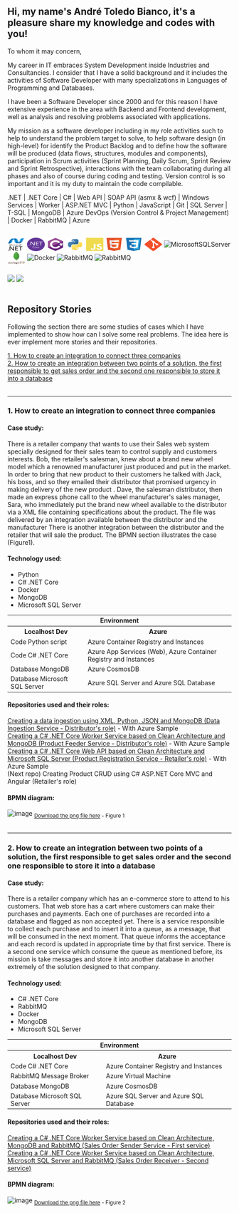 ## Hi, my name's André Toledo Bianco, it's a pleasure share my knowledge and codes with you!

<p>To whom it may concern,

My career in IT embraces System Development inside Industries and Consultancies. I consider that I have a solid background and it includes the activities of Software Developer with many specializations in Languages of Programming and Databases. 

I have been a Software Developer since 2000 and for this reason I have extensive experience in the area with Backend and Frontend development, well as analysis and resolving problems associated with applications.

My mission as a software developer including in my role activities such to help to understand the problem target to solve, to help software design (in high-level) for identify the Product Backlog and to define how the software will be produced (data flows, structures, modules and components), participation in Scrum activities (Sprint Planning, Daily Scrum, Sprint Review and Sprint Retrospective), interactions with the team collaborating during all phases and also of course during coding and testing. Version control is so important and it is my duty to maintain the code compilable.</p>

.NET | .NET Core | C# | Web API | SOAP API (asmx & wcf) | Windows Services | Worker | ASP.NET MVC | Python | JavaScript | Git | SQL Server | T-SQL | MongoDB | Azure DevOps (Version Control & Project Management) | Docker | RabbitMQ | Azure

<div style="display: inline_block"><br>
  <img align="center" alt="DotNet" height="30" width="40" src="https://raw.githubusercontent.com/devicons/devicon/master/icons/dot-net/dot-net-original-wordmark.svg" />
  <img align="center" alt="DotNetCore" height="30" width="40" src="https://raw.githubusercontent.com/devicons/devicon/master/icons/dotnetcore/dotnetcore-original.svg" />
  <img align="center" alt="Csharp" height="30" width="40" src="https://raw.githubusercontent.com/devicons/devicon/master/icons/csharp/csharp-original.svg">
  <img align="center" alt="Python" height="30" width="40" src="https://raw.githubusercontent.com/devicons/devicon/master/icons/python/python-original.svg">
  <img align="center" alt="Js" height="30" width="40" src="https://raw.githubusercontent.com/devicons/devicon/master/icons/javascript/javascript-plain.svg">
  <!--<img align="center" alt="Ts" height="30" width="40" src="https://raw.githubusercontent.com/devicons/devicon/master/icons/typescript/typescript-plain.svg">
  <img align="center" alt="Angular" height="30" width="40" src="https://raw.githubusercontent.com/devicons/devicon/master/icons/angularjs/angularjs-original.svg">-->
  <img align="center" alt="HTML" height="30" width="40" src="https://raw.githubusercontent.com/devicons/devicon/master/icons/html5/html5-original.svg">
  <img align="center" alt="CSS" height="30" width="40" src="https://raw.githubusercontent.com/devicons/devicon/master/icons/css3/css3-original.svg">
  <img align="center" alt="Git" height="30" width="40" src="https://raw.githubusercontent.com/devicons/devicon/master/icons/git/git-original.svg">
  <img align="center" alt="MicrosoftSQLServer" height="30" width="40" src="https://www.svgrepo.com/show/303229/microsoft-sql-server-logo.svg">
  <img align="center" alt="MongoDB" height="30" width="40" src="https://raw.githubusercontent.com/devicons/devicon/master/icons/mongodb/mongodb-original-wordmark.svg">  
  <img align="center" alt="Docker" height="30" width="40" src="https://cdn.jsdelivr.net/gh/devicons/devicon/icons/docker/docker-original-wordmark.svg">
  <img align="center" alt="RabbitMQ" height="30" width="40" src="https://www.svgrepo.com/show/303576/rabbitmq-logo.svg">  
  <img align="center" alt="RabbitMQ" height="30" width="40" src="https://cdn.jsdelivr.net/gh/devicons/devicon/icons/azure/azure-original.svg">
</div>

###

<div> 
  <a href = "mailto:abianco.allegro@gmail.com"><img src="https://img.shields.io/badge/-Gmail-%23333?style=for-the-badge&logo=gmail&logoColor=white" target="_blank"></a>
  <a href="https://www.linkedin.com/in/andrebianco-net/" target="_blank"><img src="https://img.shields.io/badge/-LinkedIn-%230077B5?style=for-the-badge&logo=linkedin&logoColor=white" target="_blank"></a>  
</div>
</br>

## Repository Stories

<!--
<p>Below is my first effort to show a little of my work. It's not all done yet and maybe it never will be, because the idea is always to create more and more repositories which bring a way to how to solve work real problems.</p>
-->

Following the section there are some studies of cases which I have implemented to show how can I solve some real problems. The idea here is ever implement more stories and their repositories.

[1. How to create an integration to connect three companies](https://github.com/andrebianco-net#1-how-to-create-an-integration-to-connect-three-companies)<br/>
[2. How to create an integration between two points of a solution, the first responsible to get sales order and the second one responsible to store it into a database](https://github.com/andrebianco-net#2-how-to-create-an-integration-between-two-points-of-a-solution-the-first-responsible-to-get-sales-order-and-the-second-one-responsible-to-store-it-into-a-database)
<br/><br/>
___

### 1. How to create an integration to connect three companies
#### Case study:

<p>There is a retailer company that wants to use their Sales web system specially designed for their sales team to control supply and customers interests. Bob, the retailer's salesman, knew about a brand new wheel model which a renowned manufacturer just produced and put in the market. In order to bring that new product to their customers he talked with Jack, his boss,  and so they emailed their distributor that promised urgency in making delivery of the new product . Dave, the salesman distributor, then made an express phone call to the wheel manufacturer's sales manager, Sara, who immediately put the brand new wheel available to the distributor via a XML file containing specifications about the product. The file was delivered by an integration available between the distributor and the manufacturer There is another integration between the distributor and the retailer that will sale the product. The BPMN section illustrates the case (Figure1).</p>

#### Technology used:
- Python
- C# .NET Core
- Docker
- MongoDB
- Microsoft SQL Server

<table>
  <tr>
    <th colspan="2">Environment</th>
  </tr>
  <tr>
    <th>Localhost Dev</th><th>Azure</th>
  </tr>
  <tr>
    <td>Code Python script</td><td>Azure Container Registry and Instances</td>
  </tr>
  <tr>    
    <td>Code C# .NET Core</td><td>Azure App Services (Web), Azure Container Registry and Instances</td>
  </tr>
  <tr>    
    <td>Database MongoDB</td><td>Azure CosmosDB</td>
  </tr>
  <tr>    
    <td>Database Microsoft SQL Server</td><td>Azure SQL Server and Azure SQL Database</td>
  </tr>
</table>

#### Repositories used and their roles:
[Creating a data ingestion using XML, Python, JSON and MongoDB (Data Ingestion Service - Distributor's role)](https://github.com/andrebianco-net/create-data-ingestion-python-mongodb) - With Azure Sample</br>
[Creating a C# .NET Core Worker Service based on Clean Architecture and MongoDB (Product Feeder Service - Distributor's role)](https://github.com/andrebianco-net/create-csharp-worker-clean-architecture) - With Azure Sample</br>
[Creating a C# .NET Core Web API based on Clean Architecture and Microsoft SQL Server (Product Registration Service - Retailer's role)](https://github.com/andrebianco-net/create-csharp-webapi-clean-architecture) - With Azure Sample</br>
(Next repo) Creating Product CRUD using C# ASP.NET Core MVC and Angular (Retailer's role)

#### BPMN diagram:</font>
![image](https://github.com/andrebianco-net/andrebianco-net/assets/453193/595c1e36-ef3a-41b7-b9b3-013a3f2376ed)
<sub>[Download the png file here](https://github.com/andrebianco-net/andrebianco-net/blob/main/1HowToCreateAnIntegrationToConnectThreeCompanies.drawio.png) - Figure 1</sub>
<br/><br/>
___

### 2. How to create an integration between two points of a solution, the first responsible to get sales order and the second one responsible to store it into a database
#### Case study:

<p>There is a retailer company which has an e-commerce store to attend to his customers. That web store has a cart where customers can make their purchases and payments. Each one of purchases are recorded into a database and flagged as non accepted yet. There is a service responsible to collect each purchase and to insert it into a queue, as a message, that will be consumed in the next moment. That queue informs the acceptance and each record is updated in appropriate time by that first service. There is a second one service which consume the queue as mentioned before, its mission is take messages and store it into another database in another extremely of the solution designed to that company.</p>

#### Technology used:
- C# .NET Core
- RabbitMQ
- Docker
- MongoDB
- Microsoft SQL Server

<table>
  <tr>
    <th colspan="2">Environment</th>
  </tr>
  <tr>
    <th>Localhost Dev</th><th>Azure</th>
  </tr>
  <tr>
    <td>Code C# .NET Core</td><td>Azure Container Registry and Instances</td>
  </tr>
  <tr>    
    <td>RabbitMQ Message Broker</td><td>Azure Virtual Machine</td>
  </tr>
  <tr>    
    <td>Database MongoDB</td><td>Azure CosmosDB</td>
  </tr>
  <tr>    
    <td>Database Microsoft SQL Server</td><td>Azure SQL Server and Azure SQL Database</td>
  </tr>
</table>

#### Repositories used and their roles:
[Creating a C# .NET Core Worker Service based on Clean Architecture, MongoDB and RabbitMQ (Sales Order Sender Service - First service)](https://github.com/andrebianco-net/create-csharp-worker-rabbitmq-mongodb)</br>
[Creating a C# .NET Core Worker Service based on Clean Architecture, Microsoft SQL Server and RabbitMQ (Sales Order Receiver - Second service)](https://github.com/andrebianco-net/create-csharp-worker-rabbitmq-mssql)

#### BPMN diagram:</font>
![image](https://github.com/andrebianco-net/andrebianco-net/assets/453193/03709d46-7c99-4fb7-8393-7a8049bc780a)
<sub>[Download the png file here](https://github.com/andrebianco-net/andrebianco-net/blob/main/2HowToCreateAnIntegrationBetweenTwoPointsOfASolution.drawio.png) - Figure 2</sub>


